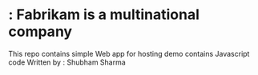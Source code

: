 # : Fabrikam is a multinational company 
This repo contains simple Web app for hosting demo
contains Javascript code
Written by : Shubham Sharma
